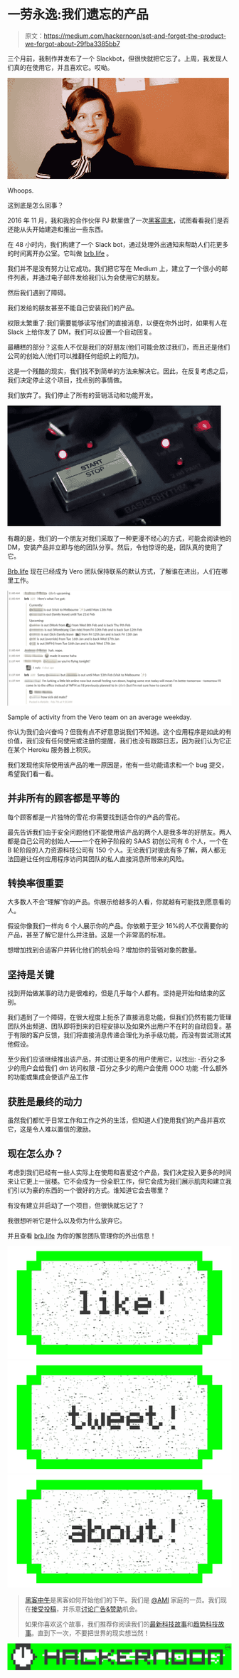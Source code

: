 # 一劳永逸:我们遗忘的产品

> 原文：<https://medium.com/hackernoon/set-and-forget-the-product-we-forgot-about-29fba3385bb7>

三个月前，我制作并发布了一个 Slackbot，但很快就把它忘了。上周，我发现人们真的在使用它，并且喜欢它。哎呦。

![](img/2b3f7c6963654a62000ab28e648d3f79.png)

Whoops.

这到底是怎么回事？

2016 年 11 月，我和我的合作伙伴 PJ·默里做了一次[黑客周末](/brb-life/startup-weekend-tendernob-7d69dc580b31#.95563nsxc)，试图看看我们是否还能从头开始建造和推出一些东西。

在 48 小时内，我们构建了一个 Slack bot，通过处理外出通知来帮助人们花更多的时间离开办公室。它叫做 [brb.life](https://brb.life/?utm_source=nedwin&utm_medium=Medium&utm_campaign=v2-launch) 。

我们并不是没有努力让它成功。我们把它写在 Medium 上，建立了一个很小的邮件列表，并通过电子邮件发给我们认为会使用它的朋友。

然后我们遇到了障碍。

我们发给的朋友甚至不能自己安装我们的产品。

权限太繁重了:我们需要能够读写他们的直接消息，以便在你外出时，如果有人在 Slack 上给你发了 DM，我们可以设置一个自动回复。

最糟糕的部分？这些人不仅是我们的好朋友(他们可能会放过我们)，而且还是他们公司的创始人(他们可以推翻任何组织上的阻力)。

这是一个残酷的现实，我们找不到简单的方法来解决它。因此，在反复考虑之后，我们决定停止这个项目，找点别的事情做。

我们放弃了。我们停止了所有的营销活动和功能开发。

![](img/7f4ed4a28a9b2a7d72f3724dc89d0950.png)

有趣的是，我们的一个朋友对我们采取了一种更漫不经心的方式，可能会阅读他的 DM，安装产品并立即与他的团队分享。然后，令他惊讶的是，团队真的使用了它。

[Brb.life](https://brb.life/?utm_source=nedwin&utm_medium=Medium&utm_campaign=v2-launch) 现在已经成为 Vero 团队保持联系的默认方式，了解谁在进出，人们在哪里工作。

![](img/7f92d071c77bb70ba23c046ec7ea0227.png)

Sample of activity from the Vero team on an average weekday.

你认为我们会兴奋吗？但我有点不好意思说我们不知道。这个应用程序是如此的有价值，我们没有任何使用或注册的提醒，我们也没有跟踪日志，因为我们认为它正在某个 Heroku 服务器上积灰。

我们发现他实际使用该产品的唯一原因是，他有一些功能请求和一个 bug 提交，希望我们看一看。

## 并非所有的顾客都是平等的

每个顾客都是一片独特的雪花:你需要找到适合你的产品的雪花。

最先告诉我们由于安全问题他们不能使用该产品的两个人是我多年的好朋友。两人都是自己公司的创始人——一个在种子阶段的 SAAS 初创公司有 6 个人，一个在 B 轮阶段的人力资源科技公司有 150 个人。无论我们对彼此有多了解，两人都无法回避让任何应用程序访问其团队的私人直接消息所带来的风险。

## 转换率很重要

大多数人不会“理解”你的产品。你展示给越多的人看，你就越有可能找到愿意看的人。

假设你像我们一样向 6 个人展示你的产品。你依赖于至少 16%的人不仅需要你的产品，甚至了解它是什么并注册。这是一个非常高的标准。

想增加找到合适客户并转化他们的机会吗？增加你的营销对象的数量。

## 坚持是关键

找到开始做某事的动力是很难的，但是几乎每个人都有。坚持是开始和结束的区别。

我们遇到了一个障碍，在很大程度上扼杀了直接消息功能，但我们仍然有能力管理团队外出频道、团队即将到来的日程安排以及如果外出用户不在时的自动回复。基于有限的客户反馈，我们将直接消息传递合理化为杀手级功能，而没有尝试测试其他假设。

至少我们应该继续推出该产品，并试图让更多的用户使用它，以找出:
-百分之多少的用户会给我们 dm 访问权限
-百分之多少的用户会使用 OOO 功能
-什么额外的功能或集成会使该产品工作

## 获胜是最终的动力

虽然我们都忙于日常工作和工作之外的生活，但知道人们使用我们的产品并喜欢它，这是令人难以置信的激励。

## 现在怎么办？

考虑到我们已经有一些人实际上在使用和喜爱这个产品，我们决定投入更多的时间来让它更上一层楼。它不会成为一份全职工作，但它会成为我们展示肌肉和建立我们引以为豪的东西的一个很好的方式。谁知道它会去哪里？

有没有建立并启动了一个项目，但很快就忘记了？

我很想听听它是什么以及你为什么放弃它。

并且查看 [brb.life](https://www.brb.life) 为你的懈怠团队管理你的外出信息！

[![](img/50ef4044ecd4e250b5d50f368b775d38.png)](http://bit.ly/HackernoonFB)[![](img/979d9a46439d5aebbdcdca574e21dc81.png)](https://goo.gl/k7XYbx)[![](img/2930ba6bd2c12218fdbbf7e02c8746ff.png)](https://goo.gl/4ofytp)

> [黑客中午](http://bit.ly/Hackernoon)是黑客如何开始他们的下午。我们是 [@AMI](http://bit.ly/atAMIatAMI) 家庭的一员。我们现在[接受投稿](http://bit.ly/hackernoonsubmission)，并乐意[讨论广告&赞助](mailto:partners@amipublications.com)机会。
> 
> 如果你喜欢这个故事，我们推荐你阅读我们的[最新科技故事](http://bit.ly/hackernoonlatestt)和[趋势科技故事](https://hackernoon.com/trending)。直到下一次，不要把世界的现实想当然！

![](img/be0ca55ba73a573dce11effb2ee80d56.png)